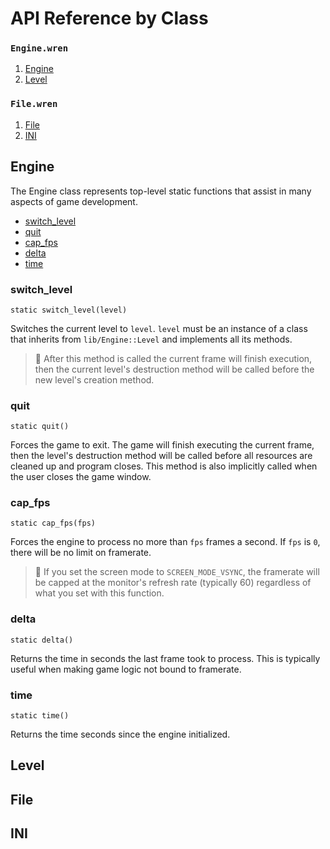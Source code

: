 # API Reference by Class

### `Engine.wren`
 1. [Engine](#engine)
 2. [Level](#level)

### `File.wren`
 1. [File](#file)
 2. [INI](#ini)


## Engine
The Engine class represents top-level static functions that assist in many
aspects of game development.

 + [switch_level](#switch_level)
 + [quit](#quit)
 + [cap_fps](#cap_fps)
 + [delta](#delta)
 + [time](#time)

### switch_level
`static switch_level(level)`

Switches the current level to `level`. `level` must be an instance of a class 
that inherits from `lib/Engine::Level` and implements all its methods.

> 📝 After this method is called the current frame will finish execution, then
> the current level's destruction method will be called before the new level's
> creation method.

### quit
`static quit()`

Forces the game to exit. The game will finish executing the current frame, then
the level's destruction method will be called before all resources are cleaned up
and program closes. This method is also implicitly called when the user closes
the game window.

### cap_fps
`static cap_fps(fps)`

Forces the engine to process no more than `fps` frames a second. If `fps` is `0`,
there will be no limit on framerate.

> 📝 If you set the screen mode to `SCREEN_MODE_VSYNC`, the framerate will be
> capped at the monitor's refresh rate (typically 60) regardless of what you set
> with this function.

### delta
`static delta()`

Returns the time in seconds the last frame took to process. This is typically useful
when making game logic not bound to framerate.

### time
`static time()`

Returns the time seconds since the engine initialized.


## Level


## File


## INI 